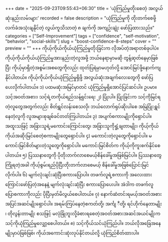+++
date = "2025-09-23T09:55:43+06:30"
title = 'ယုံကြည်မှုတိုးစေတဲ့ အလွယ်ဆုံးနည်းလမ်းများ'
recorded = false
description = "ယုံကြည်မှုကို တိုးတက်စေဖို့ လက်ခံအသုံးချနိုင်တဲ့ လွယ်ကူသိသာတဲ့ ၈ ချက်ကို အကျဉ်းချုံး ဖော်ပြထားသည်။"
categories = ["Self-Improvement"]
tags = ["confidence", "self-motivation", "behavior", "social-skills"]
slug = "boost-confidence-8-steps"
cover = ""
preview = ""
+++
ကိုယ့်ကိုယ်ကိုယ်ယုံကြည်မှုတိုးခြင်းက လိုအပ်တဲ့အရာတစ်ခုပါပဲ။ ကိုယ့်ကိုယ်ကိုယ်ယုံကြည်မှုအားနည်းတဲ့လူအဖို့ ဘယ်နေရာမှာမဆို တွန့်ဆုတ်နေမှာဖြစ်ပြီး ကိုယ့်မှာရှိတဲ့အစွမ်းအစတွေကိုလည်း ထုတ်ပြရဲမှာမဟုတ်လို့ အောင်မြင်ဖို့နောက်ကျနိုင်ပါတယ်။ ကိုယ့်ကိုယ်ကိုယ်ယုံကြည်မှုရှိဖို့ အလွယ်ဆုံးအချက်လေးတွေကို ဖော်ပြပေးလိုက်ပါတယ်။
၁) ပထမဆုံးအမြင်မှာတင် ယုံကြည်မှုရှိအောင်ပြင်ဆင်ပါ။
ဥပမာ။ သင့်အဝတ်အစား၊ သင့်ရဲ့တကိုယ်ရည်သန့်ရှင်းရေး
၂) ပြုံးပါ။
ပြုံးခြင်းက သင့်ကိုမြင်ရတဲ့လူတွေအတွက်လည်း စိတ်ရွှင်လန်းစေသလို၊ ဘယ်လောက်ရုပ်ဆိုးပါစေ အမြဲပြုံးရွှင်နေတဲ့လူကို လူအများစုချစ်ခင်တတ်ကြပါတယ်။
၃) အပျက်စကားမျိုးကိုရှောင်ပါ။
အထူးသဖြင့် အခြားသူရဲ့မကောင်းကြောင်းတွေ၊ အခြားသူကိုရှုံ့ချတာမျိုး၊ ကိုယ့်ကိုယ်ကိုယ်အဆိုးမြင်စေတဲ့စကာမျိုးတွေရှောင်ပါ။
၄) မကောင်းတဲ့လူတွေကိုရှောင်ပါ။
မကောင်းမြင်စိတ်များတဲ့သူတွေကိုရှောင်ပါ။ မကောင်းမြင်စိတ်က ကိုယ့်ကိုကူးစက်နိုင်စေပါတယ်။
၅) ပြဿနာတွေကို ပိုတိုးတက်လာစေမယ့်စိန်ခေါ်မှုအဖြစ်မြင်ပါ။
ပြဿနာတွေကြုံရတဲ့အခါ ကိုယ့်စွမ်းရည်ပိုပြီးတိုးတက်လာစေမယ့် စိန်ခေါ်မှုအဖြစ်ပြောင်းမြင်လိုက်ပါ။
၆) မျက်လုံးချင်းဆုံပြီးစကားပြောပါ။
တဖက်လူရဲ့စကားကို အလေးထားကြောင်းဖော်ပြတဲ့အနေနဲ့ မျက်လုံးချင်းဆုံပြီး စကားပြောပေးပါ။ အဲဒါက တဖက်လူပြောစကားကိုလည်း ပိုပြီးမှတ်မိလွယ်စေပါတယ်။
၇) နောက်ဆံတင်းရမယ့်အဝတ်အစားအပြင်အဆင်မျိုးရှောင်ပါ။
အရမ်းကြပ်နေတဲ့စကတ်တို့၊ အင်္ကျ ီတို့၊ ရင်ဟိုက်နေတာမျိုး ၊ တိုလွန်းတာမျိုး စသဖြင့် မလုံခြုံဘူးလို့ခံစားရစေတဲ့အဝတ်အစားအဆင်အယင်မျိုးက သင့်ကိုယုံကြည်မှုလျှော့စေပါတယ်။
၈) သင့်ကိုယ်သင်ယုံကြည်ပါ။
ဘယ်လိုအခြေအနေမျိုးမှာပဲဖြစ်ဖြစ်၊ ကိုယ်အကောင်းဆုံးလုပ်နိုင်တယ်လို့ ယုံကြည်စိတ်ထားပါ။ 